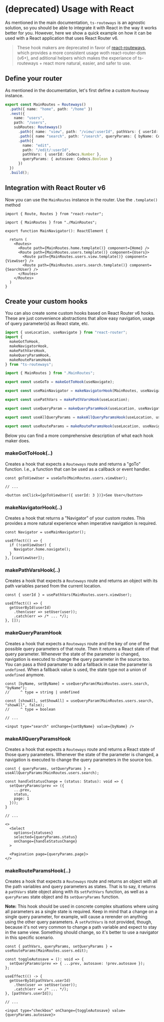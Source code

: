 # (deprecated) Usage with React

As mentioned in the main documentation, `ts-routeways` is an agnostic solution, so you should be able to integrate it with React in the way it works better for you. However, here we show a quick example on how it can be used with a React application that uses React Router v6.

> These hook makers are deprecated in favor of [react-routeways](https://www.npmjs.com/package/react-routeways), which provides a more consistent usage woth react-router-dom (v6+), and aditional helpers which makes the experiance of ts-routeways + react more natural, easier, and safer to use.

## Define your router

As mentioned in the documentation, let's first define a custom `Routeway` instance.

```ts
export const MainRoutes = Routeways()
  .path({ name: "home", path: "/home" })
  .nest({
    name: "users",
    path: "/users",
    subRoutes: Routeways()
      .path({ name: "view", path: "/view/:userId", pathVars: { userId: Codecs.Number } })
      .path({ name "search", path: "/search", queryParams: { byName: Codecs.String, showAll: Codecs.Boolean } })
      .path({
        name: "edit",
        path: "/edit/:userId",
        pathVars: { userId: Codecs.Number },
        queryParams: { autosave: Codecs.Boolean }
      })
  })
  .build();
```

## Integration with React Router v6

Now you can use the `MainRoutes` instance in the router. Use the `.template()` method 

```tsx
import { Route, Routes } from "react-router";

import { MainRoutes } from "./MainRoutes";

export function MainNavigator(): ReactElement {

  return (
    <Routes>
      <Route path={MainRoutes.home.template()} component={Home} />
      <Route path={MainRoutes.users.template()} component={Users}>
        <Route path={MainRoutes.users.view.template()} component={ViewUser} />
        <Route path={MainRoutes.users.search.template()} component={SearchUser} />
      </Routes>
    </Routes>
  )
} 
```

## Create your custom hooks

You can also create some custom hooks based on React Router v6 hooks. These are just convenience abstractions that allow easy navigation, usage of query parameter(s) as React state, etc.

```ts
import { useLocation, useNavigate } from "react-router";
import {
  makeGotToHook,
  makeNavigatorHook,
  makePathVarsHook,
  makeQueryParamHook,
  makeRouteParamsHook
} from "ts-routeways";

import { MainRoutes } from ".MainRoutes";

export const useGoTo = makeGotToHook(useNavigate);

export const useMainNavigator = makeNavigatorHook(MainRoutes, useNavigate);

export const usePathVars = makePathVarsHook(useLocation);

export const useQueryParam = makeQueryParamHook(useLocation, useNavigate);

export const useAllQueryParams = makeAllQueryParamsHook(useLocation, useNavigate);

export const useRouteParams = makeRouteParamsHook(useLocation, useNavigate);
```

Below you can find a more comprehensive description of what each hook maker does.

### makeGotToHook(..)

Creates a hook that expects a `Routeways` route and returns a "goTo" function. I.e., a function that can be used as a callback or event handler.

```tsx
const goToViewUser = useGoTo(MainRoutes.users.viewUser);

// ...

<button onClick={goToViewUser({ userId: 3 })}>See User</button>
```

### makeNavigatorHook(..)

Creates a hook that returns a "Navigator" of your custom routes. This provides a more natural experience when imperative navigation is required.

```tsx
const Navigator = useMainNavigator();

useEffect(() => {
  if (!canViewUser) {
    Navigator.home.navigate();
  }
}, [canViewUser]);
```

### makePathVarsHook(..)

Creates a hook that expects a `Routeways` route and returns an object with its path variables parsed from the current location.

```tsx
const { userId } = usePathVars(MainRoutes.users.viewUser);

useEffect(() => {
  getUserById(userId)
    .then(user => setUser(user));
    .catch(err => /* ... */);
}, []);
```

### makeQueryParamHook

Creates a hook that expects a `Routeways` route and the key of one of the possible query parameters of that route. Then it returns a React state of that query parameter. Whenever the state of the parameter is changed, navigation is executed to change the query parameter in the source too. You can pass a third paramater to add a fallback in case the parameter is `undefined`. When a fallback value is used, the state type not a union of `undefined` anymore.

```tsx
const [byName, setByName] = useQueryParam(MainRoutes.users.search, "byName");
//     ^ type = string | undefined

const [showAll, setShowAll] = useQueryParam(MainRoutes.users.search, "showAll", false);
//     ^ type = boolean

// ...

<input type="search" onChange={setByName} value={byName} />
```

### makeAllQueryParamsHook

Creates a hook that expects a `Routeways` route and returns a React state of those query parameters. Whenever the state of the parameter is changed, a navigation is executed to change the query parameters in the source too.

```tsx
const { queryParams, setQueryParams } = useAllQueryParams(MainRoutes.users.search);

const handleStatusChange = (status: Status): void => {
  setQueryParams(prev => ({
    ...prev,
    status,
    page: 1
  }));
}

// ...

<>
  <Select
    options={statuses}
    selected={queryParams.status}
    onChange={handleStatusChange}
  >

  <Pagination page={queryParams.page}>
</>
```

### makeRouteParamsHook(..)

Creates a hook that expects a `Routeways` route and returns an object with all the path variables and query parameters as states. That is to say, it returns a `pathVars` state object along with its `setPathVars` function, as well as a `queryParams` state object and its `setQueryParams` function.

**Note:** This hook should be used in concrete complex situations where using all parameters as a single state is required. Keep in mind that a change on a single query parameter, for example, will cause a rerender on anything using the other query parameters. A `setPathVars` is not provided, though, because it's not very common to change a path variable and expect to stay in the same view. Something should change, so it's better to use a navigator in this specific scenario.

```tsx
const { pathVars, queryParams, setQueryParams } = useRouteParams(MainRoutes.users.edit);

const toggleAutosave = (): void => {
  setQueryParams(prev => { ...prev, autosave: !prev.autosave });
};

useEffect(() -> {
  getUserById(pathVars.userId)
    .then(user => setUser(user));
    .catch(err => /* ... */);
}, [pathVars.userId]);

// ...

<input type="checkbox" onChange={toggleAutosave} value={queryParams.autosave}>
```
